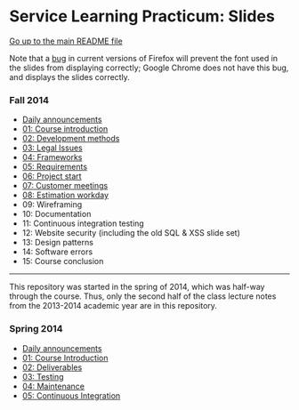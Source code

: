 Service Learning Practicum: Slides
==================================

[Go up to the main README file](../README.html)

Note that a [bug](https://bugzilla.mozilla.org/show_bug.cgi?id=760436)
in current versions of Firefox will prevent the font used in the
slides from displaying correctly; Google Chrome does not have this
bug, and displays the slides correctly.

### Fall 2014

- [Daily announcements](fall/daily-announcements.html)
- [01: Course introduction](fall/01-intro.html)
- [02: Development methods](fall/02-development-methods.html)
- [03: Legal Issues](fall/03-legal.html)
- [04: Frameworks](fall/04-frameworks.html)
- [05: Requirements](fall/05-requirements.html)
- [06: Project start](fall/06-project-start.html)
- [07: Customer meetings](fall/07-customer-meetings.html)
- [08: Estimation workday](fall/08-estimation.html)
- 09: Wireframing
- 10: Documentation
- 11: Continuous integration testing
- 12: Website security (including the old SQL & XSS slide set)
- 13: Design patterns
- 14: Software errors
- 15: Course conclusion


------------------------------------------------------------

This repository was started in the spring of 2014, which was half-way through the course.  Thus, only the second half of the class lecture notes from the 2013-2014 academic year are in this repository.

### Spring 2014

- [Daily announcements](spring/daily-announcements.html)
- [01: Course Introduction](spring/01-intro.html)
- [02: Deliverables](spring/02-deliverables.html)
- [03: Testing](spring/03-testing.html)
- [04: Maintenance](spring/04-maintenance.html)
- [05: Continuous Integration](spring/05-ci.html)
